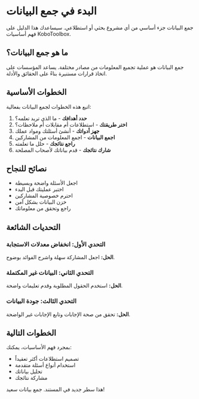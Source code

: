 # البدء في جمع البيانات

جمع البيانات جزء أساسي من أي مشروع بحثي أو استطلاعي. سيساعدك هذا الدليل على فهم أساسيات KoboToolbox.

## ما هو جمع البيانات؟

جمع البيانات هو عملية تجميع المعلومات من مصادر مختلفة. يساعد المؤسسات على اتخاذ قرارات مستنيرة بناءً على الحقائق والأدلة.

## الخطوات الأساسية

اتبع هذه الخطوات لجمع البيانات بفعالية:

1. **حدد أهدافك** - ما الذي تريد تعلمه؟
2. **اختر طريقتك** - استطلاعات أم مقابلات أم ملاحظات؟
3. **جهز أدواتك** - أنشئ أسئلتك ومواد عملك
4. **اجمع البيانات** - اجمع المعلومات من المشاركين
5. **راجع نتائجك** - حلل ما تعلمته
6. **شارك نتائجك** - قدم بياناتك لأصحاب المصلحة

## نصائح للنجاح

- اجعل الأسئلة واضحة وبسيطة
- اختبر عمليتك قبل البدء
- احترم خصوصية المشاركين
- خزن البيانات بشكل آمن
- راجع وتحقق من معلوماتك

## التحديات الشائعة

### التحدي الأول: انخفاض معدلات الاستجابة
**الحل:** اجعل المشاركة سهلة واشرح الفوائد بوضوح.

### التحدي الثاني: البيانات غير المكتملة
**الحل:** استخدم الحقول المطلوبة وقدم تعليمات واضحة.

### التحدي الثالث: جودة البيانات
**الحل:** تحقق من صحة الإجابات وتابع الإجابات غير الواضحة.

## الخطوات التالية

بمجرد فهم الأساسيات، يمكنك:
- تصميم استطلاعات أكثر تعقيداً
- استخدام أنواع أسئلة متقدمة
- تحليل بياناتك
- مشاركة نتائجك

هذا سطر جديد في المستند. جمع بيانات سعيد!